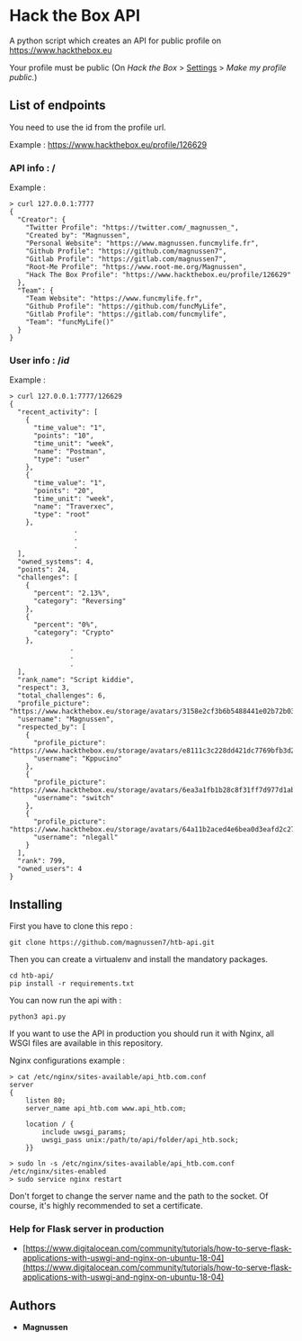 # Hack the Box API

A python script which creates an API for public profile on https://www.hackthebox.eu

Your profile must be public (On *Hack the Box* > [Settings](https://www.hackthebox.eu/home/settings) > *Make my profile public.*)

## List of endpoints

You need to use the id from the profile url.

Example :
  https://www.hackthebox.eu/profile/126629

### API info : /

Example :

```
> curl 127.0.0.1:7777
{
  "Creator": {
    "Twitter Profile": "https://twitter.com/_magnussen_",
    "Created by": "Magnussen",
    "Personal Website": "https://www.magnussen.funcmylife.fr",
    "Github Profile": "https://github.com/magnussen7",
    "Gitlab Profile": "https://gitlab.com/magnussen7",
    "Root-Me Profile": "https://www.root-me.org/Magnussen",
    "Hack The Box Profile": "https://www.hackthebox.eu/profile/126629"
  },
  "Team": {
    "Team Website": "https://www.funcmylife.fr",
    "Github Profile": "https://github.com/funcMyLife",
    "Gitlab Profile": "https://gitlab.com/funcmylife",
    "Team": "funcMyLife()"
  }
}
```

### User info : /*id*

Example :

```
> curl 127.0.0.1:7777/126629
{
  "recent_activity": [
    {
      "time_value": "1",
      "points": "10",
      "time_unit": "week",
      "name": "Postman",
      "type": "user"
    },
    {
      "time_value": "1",
      "points": "20",
      "time_unit": "week",
      "name": "Traverxec",
      "type": "root"
    },
                .
                .
                .
  ],
  "owned_systems": 4,
  "points": 24,
  "challenges": [
    {
      "percent": "2.13%",
      "category": "Reversing"
    },
    {
      "percent": "0%",
      "category": "Crypto"
    },
               .
               .
               .
  ],
  "rank_name": "Script kiddie",
  "respect": 3,
  "total_challenges": 6,
  "profile_picture": "https://www.hackthebox.eu/storage/avatars/3158e2cf3b6b5488441e02b72b0374d7.png",
  "username": "Magnussen",
  "respected_by": [
    {
      "profile_picture": "https://www.hackthebox.eu/storage/avatars/e8111c3c228dd421dc7769bfb3d25a3a.png",
      "username": "Kppucino"
    },
    {
      "profile_picture": "https://www.hackthebox.eu/storage/avatars/6ea3a1fb1b28c8f31ff7d977d1ab8b2b.png",
      "username": "switch"
    },
    {
      "profile_picture": "https://www.hackthebox.eu/storage/avatars/64a11b2aced4e6bea0d3eafd2c27e277.png",
      "username": "nlegall"
    }
  ],
  "rank": 799,
  "owned_users": 4
}
```

## Installing

First you have to clone this repo :

```
git clone https://github.com/magnussen7/htb-api.git
```

Then you can create a virtualenv and install the mandatory packages.

```
cd htb-api/
pip install -r requirements.txt
```

You can now run the api with :

```
python3 api.py
```

If you want to use the API in production you should run it with Nginx, all WSGI files are available in this repository.

Nginx configurations example :

```
> cat /etc/nginx/sites-available/api_htb.com.conf
server 
{
    listen 80;
    server_name api_htb.com www.api_htb.com;
    
    location / {
        include uwsgi_params;
        uwsgi_pass unix:/path/to/api/folder/api_htb.sock;
    }}

> sudo ln -s /etc/nginx/sites-available/api_htb.com.conf /etc/nginx/sites-enabled
> sudo service nginx restart
```

Don't forget to change the server name and the path to the socket.
Of course, it's highly recommended to set a certificate.

### Help for Flask server in production

- [https://www.digitalocean.com/community/tutorials/how-to-serve-flask-applications-with-uswgi-and-nginx-on-ubuntu-18-04](https://www.digitalocean.com/community/tutorials/how-to-serve-flask-applications-with-uswgi-and-nginx-on-ubuntu-18-04)

## Authors

- **Magnussen**


